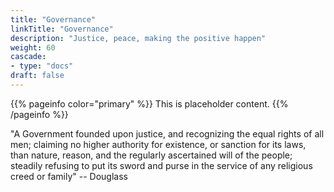 ```yaml
---
title: "Governance"
linkTitle: "Governance"
description: "Justice, peace, making the positive happen"
weight: 60
cascade:
- type: "docs"
draft: false
---
```



{{% pageinfo color="primary" %}}
This is placeholder content.
{{% /pageinfo %}}

"A Government founded upon justice, and recognizing the equal rights of all men; claiming no higher authority for existence, or sanction for its laws, than nature, reason, and the regularly ascertained will of the people; steadily refusing to put its sword and purse in the  service of any religious creed or family" -- Douglass